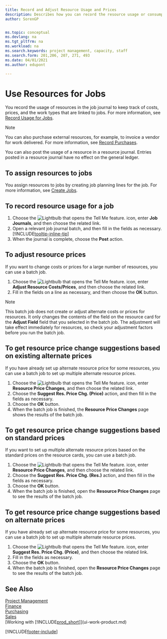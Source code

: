 ```yaml
---
title: Record and Adjust Resource Usage and Prices
description: Describes how you can record the resource usage or consumption associated with a job, to keep track and manage costs, prices, and work types.
author: SorenGP


ms.topic: conceptual
ms.devlang: na
ms.tgt_pltfrm: na
ms.workload: na
ms.search.keywords: project management, capacity, staff
ms.search.form: 201,206, 207, 271, 493
ms.date: 04/01/2021
ms.author: edupont

---
```

# Use Resources for Jobs

You record the usage of resources in the job journal to keep track of costs, prices, and the work types that are linked to jobs. For more information, see [Record Usage for Jobs](projects-how-record-job-usage.md).

> [!NOTE]
> You can also purchase external resources, for example, to invoice a vendor for work delivered. For more information, see [Record Purchases](purchasing-how-record-purchases.md).

You can also post the usage of a resource in a resource journal. Entries posted in a resource journal have no effect on the general ledger.

## To assign resources to jobs

You assign resources to jobs by creating job planning lines for the job. For more information, see [Create Jobs](projects-how-create-jobs.md).

## To record resource usage for a job

1. Choose the ![Lightbulb that opens the Tell Me feature.](media/ui-search/search_small.png "Tell me what you want to do") icon, enter **Job Journals**, and then choose the related link.
2. Open a relevant job journal batch, and then fill in the fields as necessary. [!INCLUDE[tooltip-inline-tip](includes/tooltip-inline-tip_md.md)]
3. When the journal is complete, choose the **Post** action.

## To adjust resource prices

If you want to change costs or prices for a large number of resources, you can use a batch job.  

1. Choose the ![Lightbulb that opens the Tell Me feature.](media/ui-search/search_small.png "Tell me what you want to do") icon, enter **Adjust Resource Costs/Prices**, and then choose the related link.
2. Fill in the fields on a line as necessary, and then choose the **OK** button.

> [!NOTE]  
> This batch job does not create or adjust alternate costs or prices for resources. It only changes the contents of the field on the resource card for the **Adjust Field** field that you selected in the batch job. The adjustment will take effect immediately for resources, so check your adjustment factors before you run the batch job.

## To get resource price change suggestions based on existing alternate prices

If you have already set up alternate resource price for some resources, you can use a batch job to set up multiple alternate resource prices.

1. Choose the ![Lightbulb that opens the Tell Me feature.](media/ui-search/search_small.png "Tell me what you want to do") icon, enter **Resource Price Changes**, and then choose the related link.
2. Choose the **Suggest Res. Price Chg. (Price)** action, and then fill in the fields as necessary.
3. Choose the **OK** button.  
4. When the batch job is finished, the **Resource Price Changes** page shows the results of the batch job.

## To get resource price change suggestions based on standard prices

If you want to set up multiple alternate resource prices based on the standard prices on the resource cards, you can use a batch job.  

1. Choose the ![Lightbulb that opens the Tell Me feature.](media/ui-search/search_small.png "Tell me what you want to do") icon, enter **Resource Price Changes**, and then choose the related link.
2. Choose the **Suggest Res. Price Chg. (Res.)** action, and then fill in the fields as necessary.  
3. Choose the **OK** button.  
4. When the batch job is finished, open the **Resource Price Changes** page to see the results of the batch job.

## To get resource price change suggestions based on alternate prices

If you have already set up alternate resource price for some resources, you can use a batch job to set up multiple alternate resource prices.

1. Choose the ![Lightbulb that opens the Tell Me feature.](media/ui-search/search_small.png "Tell me what you want to do") icon, enter **Suggest Res. Price Chg. (Price)**, and then choose the related link.  
2. Fill in the fields as necessary.
3. Choose the **OK** button.  
4. When the batch job is finished, open the **Resource Price Changes** page to see the results of the batch job.

## See Also

[Project Management](projects-manage-projects.md)  
[Finance](finance.md)  
[Purchasing](purchasing-manage-purchasing.md)  
[Sales](sales-manage-sales.md)  
[Working with [!INCLUDE[prod_short](includes/prod_short.md)]](ui-work-product.md)  


[!INCLUDE[footer-include](includes/footer-banner.md)]